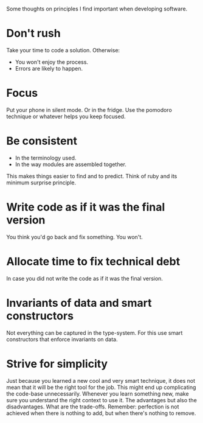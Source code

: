 Some thoughts on principles I find important when developing software.

# Don't rush

Take your time to code a solution. Otherwise:

- You won't enjoy the process.
- Errors are likely to happen.

# Focus

Put your phone in silent mode. Or in the fridge. Use the pomodoro technique or
whatever helps you keep focused. 

# Be consistent

- In the terminology used.
- In the way modules are assembled together.

This makes things easier to find and to predict. Think of ruby and its minimum
surprise principle.

# Write code as if it was the final version

You think you'd go back and fix something. You won't.

# Allocate time to fix technical debt

In case you did not write the code as if it was the final version.

# Invariants of data and smart constructors

Not everything can be captured in the type-system. For this use smart
constructors that enforce invariants on data.

# Strive for simplicity

Just because you learned a new cool and very smart technique, it does not mean
that it will be the right tool for the job. This might end up complicating the
code-base unnecessarily. Whenever you learn something new, make sure you
understand the right context to use it. The advantages but also the
disadvantages. What are the trade-offs. Remember: perfection is not achieved
when there is nothing to add, but when there's nothing to remove.

